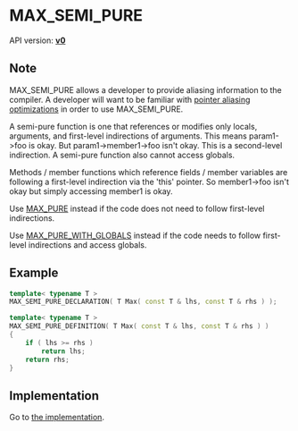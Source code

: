 # MAX_SEMI_PURE

API version: [**v0**](../../../Docs/v0.md)

## Note

MAX_SEMI_PURE allows a developer to provide aliasing information to the compiler.
A developer will want to be familiar with [pointer aliasing optimizations](AliasingOptimizations.md) in order to use MAX_SEMI_PURE.

A semi-pure function is one that references or modifies only locals, arguments, and first-level indirections of arguments.
This means param1->foo is okay.
But param1->member1->foo isn't okay. This is a second-level indirection.
A semi-pure function also cannot access globals.

Methods / member functions which reference fields / member variables are following a first-level indirection via the 'this' pointer.
So member1->foo isn't okay but simply accessing member1 is okay.

Use [MAX_PURE](MAX_PURE.md) instead if the code does not need to follow first-level indirections.

Use [MAX_PURE_WITH_GLOBALS](MAX_PURE_WITH_GLOBALS.md) instead if the code needs to follow first-level indirections and access globals.

## Example

```c++
template< typename T >
MAX_SEMI_PURE_DECLARATION( T Max( const T & lhs, const T & rhs ) );

template< typename T >
MAX_SEMI_PURE_DEFINITION( T Max( const T & lhs, const T & rhs ) )
{
	if ( lhs >= rhs )
		return lhs;
	return rhs;
}
```

## Implementation

Go to [the implementation](AliasingOptimizations.hpp#L50).
